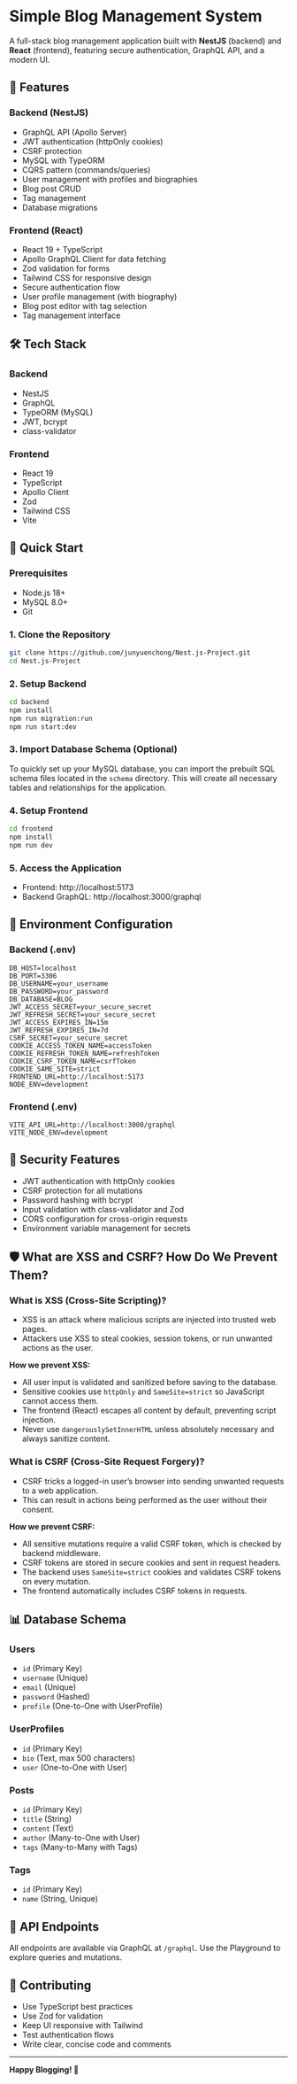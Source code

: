 # Simple Blog Management System

A full-stack blog management application built with **NestJS** (backend) and **React** (frontend), featuring secure authentication, GraphQL API, and a modern UI.

## 🚀 Features

### Backend (NestJS)
- GraphQL API (Apollo Server)
- JWT authentication (httpOnly cookies)
- CSRF protection
- MySQL with TypeORM
- CQRS pattern (commands/queries)
- User management with profiles and biographies
- Blog post CRUD
- Tag management
- Database migrations

### Frontend (React)
- React 19 + TypeScript
- Apollo GraphQL Client for data fetching
- Zod validation for forms
- Tailwind CSS for responsive design
- Secure authentication flow
- User profile management (with biography)
- Blog post editor with tag selection
- Tag management interface

## 🛠️ Tech Stack

### Backend
- NestJS
- GraphQL
- TypeORM (MySQL)
- JWT, bcrypt
- class-validator

### Frontend
- React 19
- TypeScript
- Apollo Client
- Zod
- Tailwind CSS
- Vite

## 🚀 Quick Start

### Prerequisites
- Node.js 18+
- MySQL 8.0+
- Git

### 1. Clone the Repository
```bash
git clone https://github.com/junyuenchong/Nest.js-Project.git
cd Nest.js-Project
```

### 2. Setup Backend
```bash
cd backend
npm install
npm run migration:run
npm run start:dev
```
### 3. Import Database Schema (Optional)

To quickly set up your MySQL database, you can import the prebuilt SQL schema files located in the `schema` directory. This will create all necessary tables and relationships for the application.

### 4. Setup Frontend
```bash
cd frontend
npm install
npm run dev
```


### 5. Access the Application
- Frontend: http://localhost:5173
- Backend GraphQL: http://localhost:3000/graphql

## 🔧 Environment Configuration

### Backend (.env)
```env
DB_HOST=localhost
DB_PORT=3306
DB_USERNAME=your_username
DB_PASSWORD=your_password
DB_DATABASE=BLOG
JWT_ACCESS_SECRET=your_secure_secret
JWT_REFRESH_SECRET=your_secure_secret
JWT_ACCESS_EXPIRES_IN=15m
JWT_REFRESH_EXPIRES_IN=7d
CSRF_SECRET=your_secure_secret
COOKIE_ACCESS_TOKEN_NAME=accessToken
COOKIE_REFRESH_TOKEN_NAME=refreshToken
COOKIE_CSRF_TOKEN_NAME=csrfToken
COOKIE_SAME_SITE=strict
FRONTEND_URL=http://localhost:5173
NODE_ENV=development
```

### Frontend (.env)
```env
VITE_API_URL=http://localhost:3000/graphql
VITE_NODE_ENV=development
```

## 🔐 Security Features
- JWT authentication with httpOnly cookies
- CSRF protection for all mutations
- Password hashing with bcrypt
- Input validation with class-validator and Zod
- CORS configuration for cross-origin requests
- Environment variable management for secrets

## 🛡️ What are XSS and CSRF? How Do We Prevent Them?

### What is XSS (Cross-Site Scripting)?
- XSS is an attack where malicious scripts are injected into trusted web pages.
- Attackers use XSS to steal cookies, session tokens, or run unwanted actions as the user.

**How we prevent XSS:**
- All user input is validated and sanitized before saving to the database.
- Sensitive cookies use `httpOnly` and `SameSite=strict` so JavaScript cannot access them.
- The frontend (React) escapes all content by default, preventing script injection.
- Never use `dangerouslySetInnerHTML` unless absolutely necessary and always sanitize content.

### What is CSRF (Cross-Site Request Forgery)?
- CSRF tricks a logged-in user’s browser into sending unwanted requests to a web application.
- This can result in actions being performed as the user without their consent.

**How we prevent CSRF:**
- All sensitive mutations require a valid CSRF token, which is checked by backend middleware.
- CSRF tokens are stored in secure cookies and sent in request headers.
- The backend uses `SameSite=strict` cookies and validates CSRF tokens on every mutation.
- The frontend automatically includes CSRF tokens in requests.

## 📊 Database Schema

### Users
- `id` (Primary Key)
- `username` (Unique)
- `email` (Unique)
- `password` (Hashed)
- `profile` (One-to-One with UserProfile)

### UserProfiles
- `id` (Primary Key)
- `bio` (Text, max 500 characters)
- `user` (One-to-One with User)

### Posts
- `id` (Primary Key)
- `title` (String)
- `content` (Text)
- `author` (Many-to-One with User)
- `tags` (Many-to-Many with Tags)

### Tags
- `id` (Primary Key)
- `name` (String, Unique)

## 🎯 API Endpoints

All endpoints are available via GraphQL at `/graphql`.
Use the Playground to explore queries and mutations.

## 🤝 Contributing
- Use TypeScript best practices
- Use Zod for validation
- Keep UI responsive with Tailwind
- Test authentication flows
- Write clear, concise code and comments

---

**Happy Blogging! 🚀** 
